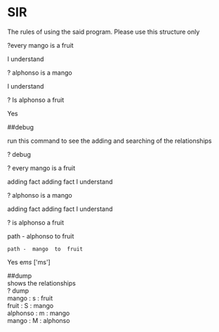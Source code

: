# SIR


The rules of using the said program. Please use this structure only


?every mango is a fruit

I understand

? alphonso is a mango

I understand

? Is alphonso a fruit

Yes

  
##debug

run this command to see the adding and searching of the relationships

? debug

? every mango is a fruit

  adding fact   adding fact   I understand

? alphonso is a mango

  adding fact   adding fact   I understand
  
? is alphonso a fruit

  path -  alphonso  to  fruit
  
    path -  mango  to  fruit
    
Yes e*ms* ['ms']  

##dump  
shows the relationships  
? dump  
  mango      : s : fruit  
  fruit      : S : mango  
  alphonso   : m : mango  
  mango      : M : alphonso  
